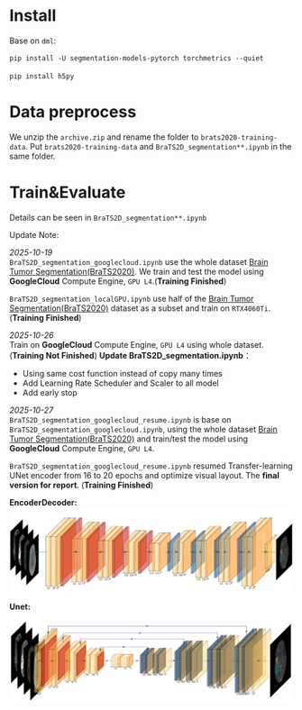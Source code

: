 # Install
Base on `dml`:
```
pip install -U segmentation-models-pytorch torchmetrics --quiet

pip install h5py
```

# Data preprocess
We unzip the `archive.zip` and rename the folder to `brats2020-training-data`. Put `brats2020-training-data` and `BraTS2D_segmentation**.ipynb` in the same folder.

# Train&Evaluate
Details can be seen in  `BraTS2D_segmentation**.ipynb`

Update Note:

*2025-10-19*\
`BraTS2D_segmentation_googlecloud.ipynb` use the whole dataset [Brain Tumor Segmentation(BraTS2020)](https://www.kaggle.com/datasets/awsaf49/brats2020-training-data/data). We train and test the model using **GoogleCloud** Compute Engine, `GPU L4`.(**Training Finished**)


`BraTS2D_segmentation_localGPU.ipynb` use half of the [Brain Tumor Segmentation(BraTS2020)](https://www.kaggle.com/datasets/awsaf49/brats2020-training-data/data)  dataset as a subset and train on `RTX4060Ti`.(**Training Finished**)

*2025-10-26*\
Train on **GoogleCloud** Compute Engine, `GPU L4` using whole dataset.(**Training Not Finished**)
**Update BraTS2D_segmentation.ipynb**：
- Using same cost function instead of copy many times
- Add Learning Rate Scheduler and Scaler to all model
- Add early stop

*2025-10-27*\
`BraTS2D_segmentation_googlecloud_resume.ipynb` is base on `BraTS2D_segmentation_googlecloud.ipynb`, using the whole dataset [Brain Tumor Segmentation(BraTS2020)](https://www.kaggle.com/datasets/awsaf49/brats2020-training-data/data) and train/test the model using **GoogleCloud** Compute Engine, `GPU L4`.

`BraTS2D_segmentation_googlecloud_resume.ipynb` resumed Transfer-learning UNet encoder from 16 to 20 epochs and optimize visual layout. The **final version for report**. (**Training Finished**)


**EncoderDecoder:**
![EncoderDecoder](./doc_images/EncoderDecoder.png)


**Unet:**

![Unet](./doc_images/Unet.png)
